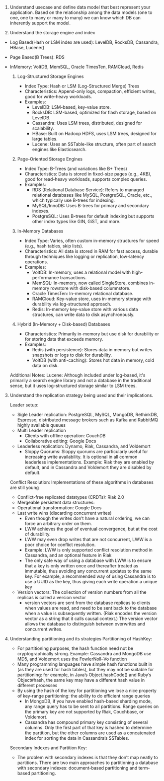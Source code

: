 1. Understand usecase and define data model that best represent your application. Based on the relationship among the data models (one to one, one to many or many to many) we can know which DB can inherently support the model.

2. Understand the storage engine and index

- Log Based(Hash or LSM index are used): LevelDB, RocksDB, Cassandra, HBase, Lucene()
- Page Based(B Trees): RDS
- InMemory: VoltDB, MemSQL, Oracle TimesTen, RAMCloud, Redis

  1. Log-Structured Storage Engines

     - Index Type: Hash or LSM (Log-Structured Merge) Trees
     - Characteristics: Append-only logs, compaction, efficient writes, good for write-heavy workloads.
     - Examples:
       - LevelDB: LSM-based, key-value store.
       - RocksDB: LSM-based, optimized for flash storage, based on LevelDB.
       - Cassandra: Uses LSM trees, distributed, designed for scalability.
       - HBase: Built on Hadoop HDFS, uses LSM trees, designed for large tables.
       - Lucene: Uses an SSTable-like structure, often part of search engines like Elasticsearch.

  2. Page-Oriented Storage Engines

     - Index Type: B-Trees (and variations like B+ Trees)
     - Characteristics: Data is stored in fixed-size pages (e.g., 4KB), good for read-heavy workloads, supports complex queries.
     - Examples:
       - RDS (Relational Database Service): Refers to managed relational databases like MySQL, PostgreSQL, Oracle, etc., which typically use B-trees for indexing.
       - MySQL/InnoDB: Uses B-trees for primary and secondary indexes.
       - PostgreSQL: Uses B-trees for default indexing but supports other index types like GIN, GiST, and more.

  3. In-Memory Databases

     - Index Type: Varies, often custom in-memory structures for speed (e.g., hash tables, skip lists).
     - Characteristics: All data is stored in RAM for fast access, durable through techniques like logging or replication, low-latency operations.
     - Examples:
       - VoltDB: In-memory, uses a relational model with high-performance transactions.
       - MemSQL: In-memory, now called SingleStore, combines in-memory rowstore with disk-based columnstore.
       - Oracle TimesTen: In-memory relational database.
       - RAMCloud: Key-value store, uses in-memory storage with durability via log-structured approach.
       - Redis: In-memory key-value store with various data structures, can write data to disk asynchronously.

  4. Hybrid (In-Memory + Disk-based) Databases

     - Characteristics: Primarily in-memory but use disk for durability or for storing data that exceeds memory.
     - Examples:
       - Redis (with persistence): Stores data in memory but writes snapshots or logs to disk for durability.
       - VoltDB (with anti-caching): Stores hot data in memory, cold data on disk.

  Additional Notes:
  Lucene: Although included under log-based, it's primarily a search engine library and not a database in the traditional sense, but it uses log-structured storage similar to LSM trees.

3.  Understand the replication strategy being used and their implications.

    Leader setup:

    - Sigle Leader replication: PostgreSQL, MySQL, MongoDB, RethinkDB, Espresso, distributed message brokers such as Kafka and RabbitMQ highly available queues
    - Multi Leader replication
      - Clients with offline operation: CouchDB
      - Collaborative editing: Google Docs
    - Leaderless replication: Dynamo, Riak, Cassandra, and Voldemort
      - Sloppy Quorums: Sloppy quorums are particularly useful for increasing write availability. It is optional in all common leaderless implementations. Example: Riak they are enabled by default, and in Cassandra and Voldemort they are disabled by default.

    Conflict Resolution: Implementations of these algorithms in databases are still young

    - Conflict-free replicated datatypes (CRDTs): Riak 2.0
    - Mergeable persistent data structures:
    - Operational transformation: Google Docs
    - Last write wins (discarding concurrent writes)
      - Even though the writes don’t have a natural ordering, we can force an arbitrary order on them.
      - LWW achieves the goal of eventual convergence, but at the cost of durability.
      - LWW may even drop writes that are not concurrent, LWW is a poor choice for conflict resolution.
      - Example: LWW is only supported conflict resolution method in Cassandra, and an optional feature in Riak
      - The only safe way of using a database with LWW is to ensure that a key is only written once and thereafter treated as immutable, thus avoiding any concurrent updates to the same key. For example, a recommended way of using Cassandra is to use a UUID as the key, thus giving each write operation a unique key
    - Version vectors: The collection of version numbers from all the replicas is called a version vector
      - version vectors are sent from the database replicas to clients when values are read, and need to be sent back to the database when a value is subsequently written. (Riak encodes the version vector as a string that it calls causal context.) The version vector allows the database to distinguish between overwrites and concurrent writes.

4. Understanding partitioning and its strategies
   Partitioning of HashKey:

     - For partitioning purposes, the hash function need not be cryptographically strong. Example: Cassandra and MongoDB use MD5, and Voldemort uses the FowlerNoll–Vo function
     - Many programming languages have simple hash functions built in (as they are used for hash tables), but they may not be suitable for partitioning: for example, in Java’s Object.hashCode() and Ruby’s Object#hash, the same key may have a different hash value in different processes
     - By using the hash of the key for partitioning we lose a nice property of key-range partitioning: the ability to do efficient range queries
         - In MongoDB, if you have enabled hash-based sharding mode, any range query has to be sent to all partitions. Range queries on the primary key are not supported by Riak, Couchbase, or Voldemort.
         - Cassandra has compound primary key consisting of several columns. Only the first part of that key is hashed to determine the partition, but the other columns are used as a concatenated index for sorting the data in Cassandra’s SSTables.
      
   Secondary Indexes and Partition Key:

     - The problem with secondary indexes is that they don’t map neatly to partitions. There are two main approaches to partitioning a database with secondary indexes: document-based partitioning and term-based partitioning.
   

